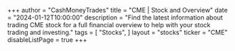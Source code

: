 +++
author = "CashMoneyTrades"
title = "CME | Stock and Overview"
date = "2024-01-12T10:00:00"
description = "Find the latest information about trading CME stock for a full financial overview to help with your stock trading and investing."
tags = [
   "Stocks",
]
layout = "stocks"
ticker = "CME"
disableListPage = true
+++
